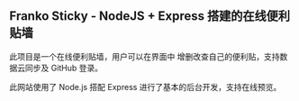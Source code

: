 ## Franko Sticky - NodeJS + Express 搭建的在线便利贴墙
此项目是一个在线便利贴墙，用户可以在界面中 增删改查自己的便利贴，支持数据云同步及 GitHub 登录。 

此网站使用了 Node.js 搭配 Express 进行了基本的后台开发，支持在线预览。
